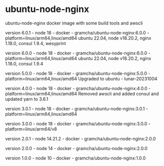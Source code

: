 # ubuntu-node-nginx
ubuntu-node-nginx docker image with some build tools and awscli 

version 6.0.1 - node 18 - docker - gramcha/ubuntu-node-nginx:6.0.0 - platform=linux/arm64,linux/amd64
ubuntu 22.04, node v18.20.2, nginx 1.18.0, consul 1.9.4, wesyprint

version 6.0.0 - node 18 - docker - gramcha/ubuntu-node-nginx:6.0.0 - platform=linux/arm64,linux/amd64
ubuntu 22.04, node v18.20.2, nginx 1.18.0, consul 1.9.4

version 5.0.0 - node 18 - docker - gramcha/ubuntu-node-nginx:5.0.0 - platform=linux/arm64,linux/amd64
Upgraded to ubuntu - lunar-20231004

version 4.0.0 - node 18 - docker - gramcha/ubuntu-node-nginx:4.0.0 - platform=linux/arm64,linux/amd64
Removed awscli and added consul and updated yarn to 3.6.1

version 3.0.1 - node 18 - docker - gramcha/ubuntu-node-nginx:3.0.1 - platform=linux/arm64,linux/amd64

version 3.0.0 - node 18 - docker - gramcha/ubuntu-node-nginx:3.0.0 - platform=linux/arm64/v8

version 2.0.1 - node 14.21.2 - docker - gramcha/ubuntu-node-nginx:2.0.0

version 2.0.0 - node 14 - docker - gramcha/ubuntu-node-nginx:2.0.0

version 1.0.0 - node 10 - docker - gramcha/ubuntu-node-nginx:1.0.0
